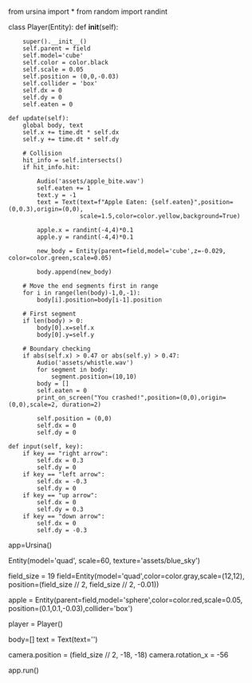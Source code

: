 from ursina import *
from random import randint

class Player(Entity):
    def __init__(self):

        super().__init__()
        self.parent = field
        self.model='cube'
        self.color = color.black
        self.scale = 0.05
        self.position = (0,0,-0.03)
        self.collider = 'box'
        self.dx = 0
        self.dy = 0
        self.eaten = 0

    def update(self):
        global body, text
        self.x += time.dt * self.dx
        self.y += time.dt * self.dy

        # Collision
        hit_info = self.intersects()
        if hit_info.hit:

            Audio('assets/apple_bite.wav')
            self.eaten += 1
            text.y = -1
            text = Text(text=f"Apple Eaten: {self.eaten}",position=(0,0.3),origin=(0,0),
                        scale=1.5,color=color.yellow,background=True)

            apple.x = randint(-4,4)*0.1
            apple.y = randint(-4,4)*0.1

            new_body = Entity(parent=field,model='cube',z=-0.029, color=color.green,scale=0.05)

            body.append(new_body)

        # Move the end segments first in range
        for i in range(len(body)-1,0,-1):
            body[i].position=body[i-1].position

        # First segment
        if len(body) > 0:
            body[0].x=self.x
            body[0].y=self.y

        # Boundary checking
        if abs(self.x) > 0.47 or abs(self.y) > 0.47:
            Audio('assets/whistle.wav')
            for segment in body:
                segment.position=(10,10)
            body = []                
            self.eaten = 0
            print_on_screen("You crashed!",position=(0,0),origin=(0,0),scale=2, duration=2)

            self.position = (0,0)
            self.dx = 0
            self.dy = 0       
 
    def input(self, key):
        if key == "right arrow":
            self.dx = 0.3
            self.dy = 0
        if key == "left arrow":
            self.dx = -0.3
            self.dy = 0
        if key == "up arrow":
            self.dx = 0
            self.dy = 0.3
        if key == "down arrow":
            self.dx = 0
            self.dy = -0.3
            
app=Ursina()

Entity(model='quad', scale=60, texture='assets/blue_sky')

field_size = 19
field=Entity(model='quad',color=color.gray,scale=(12,12),
       position=(field_size // 2, field_size // 2, -0.01))

apple = Entity(parent=field,model='sphere',color=color.red,scale=0.05,
      position=(0.1,0.1,-0.03),collider='box')


player = Player()

body=[]
text = Text(text='')

camera.position = (field_size // 2, -18, -18)
camera.rotation_x = -56

app.run()
